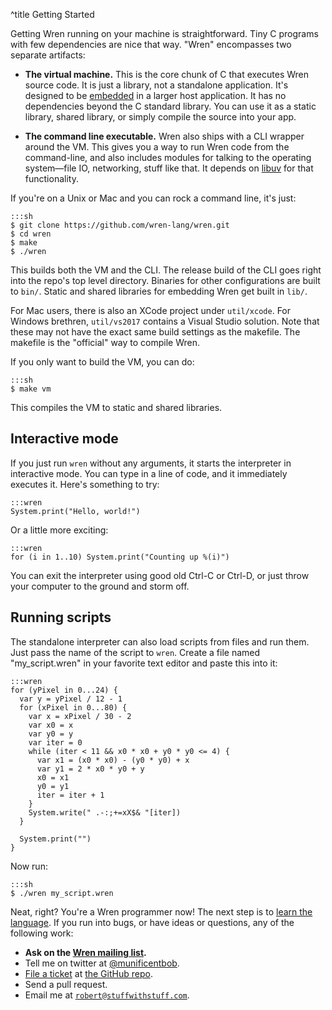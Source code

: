 ^title Getting Started

Getting Wren running on your machine is straightforward. Tiny C programs with
few dependencies are nice that way. "Wren" encompasses two separate artifacts:

 *  **The virtual machine.** This is the core chunk of C that executes Wren
    source code. It is just a library, not a standalone application. It's
    designed to be [embedded][] in a larger host application. It has no
    dependencies beyond the C standard library. You can use it as a static
    library, shared library, or simply compile the source into your app.

 *  **The command line executable.** Wren also ships with a CLI wrapper around
    the VM. This gives you a way to run Wren code from the command-line, and
    also includes modules for talking to the operating system&mdash;file IO,
    networking, stuff like that. It depends on [libuv][] for that
    functionality.

[embedded]: embedding
[libuv]: http://libuv.org/

If you're on a Unix or Mac and you can rock a command line, it's just:

    :::sh
    $ git clone https://github.com/wren-lang/wren.git
    $ cd wren
    $ make
    $ ./wren

This builds both the VM and the CLI. The release build of the CLI goes right
into the repo's top level directory. Binaries for other configurations are built
to `bin/`. Static and shared libraries for embedding Wren get built in `lib/`.

For Mac users, there is also an XCode project under `util/xcode`. For
Windows brethren, `util/vs2017` contains a Visual Studio solution. Note
that these may not have the exact same build settings as the makefile. The
makefile is the "official" way to compile Wren.

If you only want to build the VM, you can do:

    :::sh
    $ make vm

This compiles the VM to static and shared libraries.

## Interactive mode

If you just run `wren` without any arguments, it starts the interpreter in
interactive mode. You can type in a line of code, and it immediately executes
it. Here's something to try:

    :::wren
    System.print("Hello, world!")

Or a little more exciting:

    :::wren
    for (i in 1..10) System.print("Counting up %(i)")

You can exit the interpreter using good old Ctrl-C or Ctrl-D, or just throw
your computer to the ground and storm off.

## Running scripts

The standalone interpreter can also load scripts from files and run them. Just
pass the name of the script to `wren`. Create a file named "my_script.wren" in
your favorite text editor and paste this into it:

    :::wren
    for (yPixel in 0...24) {
      var y = yPixel / 12 - 1
      for (xPixel in 0...80) {
        var x = xPixel / 30 - 2
        var x0 = x
        var y0 = y
        var iter = 0
        while (iter < 11 && x0 * x0 + y0 * y0 <= 4) {
          var x1 = (x0 * x0) - (y0 * y0) + x
          var y1 = 2 * x0 * y0 + y
          x0 = x1
          y0 = y1
          iter = iter + 1
        }
        System.write(" .-:;+=xX$& "[iter])
      }

      System.print("")
    }

Now run:

    :::sh
    $ ./wren my_script.wren

Neat, right? You're a Wren programmer now! The next step is to [learn the
language](syntax.html). If you run into bugs, or have ideas or questions, any of
the following work:

 *  **Ask on the [Wren mailing list][list].**
 *  Tell me on twitter at [@munificentbob][twitter].
 *  [File a ticket][issue] at [the GitHub repo][repo].
 *  Send a pull request.
 *  Email me at [`robert@stuffwithstuff.com`](mailto:robert@stuffwithstuff.com).

[list]: https://groups.google.com/forum/#!forum/wren-lang
[twitter]: https://twitter.com/intent/user?screen_name=munificentbob
[issue]: https://github.com/wren-lang/wren/issues
[repo]: https://github.com/wren-lang/wren

